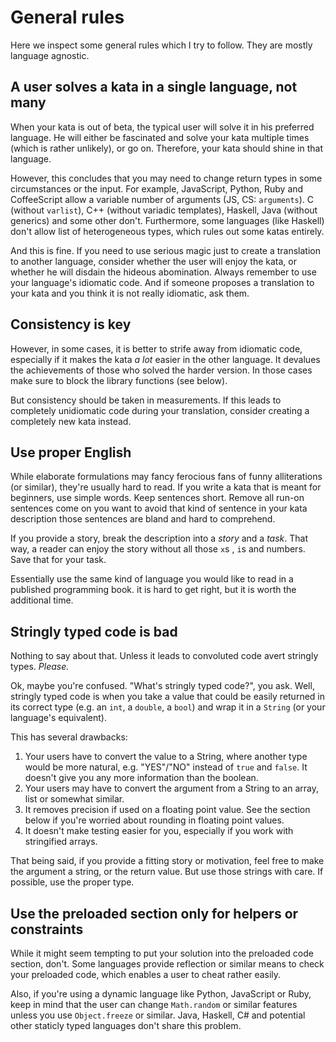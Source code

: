 General rules
=============

Here we inspect some general rules which I try to follow. They are mostly
language agnostic.

A user solves a kata in a single language, not many
---------------------------------------------------

When your kata is out of beta, the typical user will solve it in his
preferred language. He will either be fascinated and solve your kata
multiple times (which is rather unlikely), or go on. Therefore, your kata
should shine in that language.

However, this concludes that you may need to change return types in some
circumstances or the input. For example, JavaScript, Python, Ruby and
CoffeeScript allow a variable number of arguments (JS, CS: `arguments`). C
(without `varlist`), C++ (without variadic templates), Haskell, Java
(without generics) and some other don't. Furthermore, some languages (like
Haskell) don't allow list of heterogeneous types, which rules out some
katas entirely.

And this is fine. If you need to use serious magic just to create a
translation to another language, consider whether the user will enjoy the
kata, or whether he will disdain the hideous abomination. Always remember
to use your language's idiomatic code. And if someone proposes a
translation to your kata and you think it is not really idiomatic, ask them.

Consistency is key
------------------

However, in some cases, it is better to strife away from idiomatic code,
especially if it makes the kata *a lot* easier in the other language. It
devalues the achievements of those who solved the harder version. In those
cases make sure to block the library functions (see below).

But consistency should be taken in measurements. If this leads to
completely unidiomatic code during your translation, consider creating a
completely new kata instead.

Use proper English
-------------------

While elaborate formulations may fancy ferocious fans of funny
alliterations (or similar), they're usually hard to read. If you write a
kata that is meant for beginners, use simple words. Keep sentences short.
Remove all run-on sentences come on you want to avoid that kind of sentence
in your kata description those sentences are bland and hard to comprehend.

If you provide a story, break the description into a _story_ and
a _task_. That way, a reader can enjoy the story without all those `x`s ,
`i`s and numbers. Save that for your task.

Essentially use the same kind of language you would like to read in a
published programming book. it is hard to get right, but it is worth the
additional time.

Stringly typed code is bad
--------------------------

Nothing to say about that. Unless it leads to convoluted code avert
stringly types. *Please.*

Ok, maybe you're confused. "What's stringly typed code?", you ask.
Well, stringly typed code is when you take a value that could be easily
returned in its correct type (e.g. an `int`, a `double`, a `bool`) and wrap
it in a `String` (or your language's equivalent).

This has several drawbacks:

1. Your users have to convert the value to a String, where another type would
   be more natural, e.g. "YES"/"NO" instead of `true` and `false`.
   It doesn't give you any more information than the boolean.
2. Your users may have to convert the argument from a String to an array, list
   or somewhat similar.
3. It removes precision if used on a floating point value. See the section below
   if you're worried about rounding in floating point values.
4. It doesn't make testing easier for you, especially if you work with
   stringified arrays.

That being said, if you provide a fitting story or motivation, feel free to make
the argument a string, or the return value. But use those strings with care. If
possible, use the proper type.


Use the preloaded section only for helpers or constraints
---------------------------------------------------------
While it might seem tempting to put your solution into the preloaded code
section, don't. Some languages provide reflection or similar means to check your
preloaded code, which enables a user to cheat rather easily.

Also, if you're using a dynamic language like Python, JavaScript or Ruby, keep
in mind that the user can change `Math.random` or similar features unless you
use `Object.freeze` or similar. Java, Haskell, C# and potential other staticly
typed languages don't share this problem.
